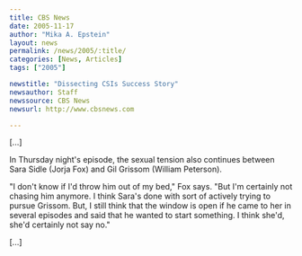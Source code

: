 ```yaml
---
title: CBS News
date: 2005-11-17
author: "Mika A. Epstein"
layout: news
permalink: /news/2005/:title/
categories: [News, Articles]
tags: ["2005"]

newstitle: "Dissecting CSIs Success Story"
newsauthor: Staff
newssource: CBS News
newsurl: http://www.cbsnews.com

---
```

[...]

In Thursday night's episode, the sexual tension also continues between Sara Sidle (Jorja Fox) and Gil Grissom (William Peterson).

"I don't know if I'd throw him out of my bed," Fox says. "But I'm certainly not chasing him anymore. I think Sara's done with sort of actively trying to pursue Grissom. But, I still think that the window is open if he came to her in several episodes and said that he wanted to start something. I think she'd, she'd certainly not say no."

[...]
